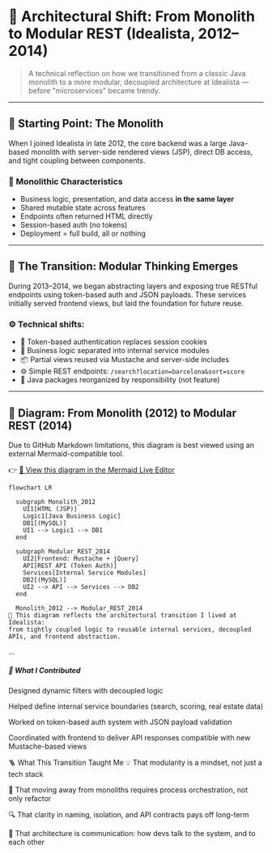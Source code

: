 # 🧱 Architectural Shift: From Monolith to Modular REST (Idealista, 2012–2014)

> A technical reflection on how we transitioned from a classic Java monolith to a more modular, decoupled architecture at Idealista — before "microservices" became trendy.

---

## 🧭 Starting Point: The Monolith

When I joined Idealista in late 2012, the core backend was a large Java-based monolith with server-side rendered views (JSP), direct DB access, and tight coupling between components.

### 🔴 Monolithic Characteristics

- Business logic, presentation, and data access **in the same layer**
- Shared mutable state across features
- Endpoints often returned HTML directly
- Session-based auth (no tokens)
- Deployment = full build, all or nothing

---

## 🔄 The Transition: Modular Thinking Emerges

During 2013–2014, we began abstracting layers and exposing true RESTful endpoints using token-based auth and JSON payloads. These services initially served frontend views, but laid the foundation for future reuse.

### ⚙️ Technical shifts:

- 🔑 Token-based authentication replaces session cookies
- 🧩 Business logic separated into internal service modules
- 📦 Partial views reused via Mustache and server-side includes
- ⚙️ Simple REST endpoints: `/search?location=barcelona&sort=score`
- 📁 Java packages reorganized by responsibility (not feature)

---

## 🧱 Diagram: From Monolith (2012) to Modular REST (2014)

Due to GitHub Markdown limitations, this diagram is best viewed using an external Mermaid-compatible tool.

👉 [🧠 View this diagram in the Mermaid Live Editor](https://mermaid.live/edit#pako:eNptUM1OwzAM_JXLnW0a7m-5FJXRGY6kmYrRtBt2JUnYjUosTP_3xFmkfRQd29Kx76lZJfGxZgZkUtzTS5Edp1jxiU_M-3AErzS3-WwR4f_HnC2LIYtXPLtv_o_Lkgk-91m6EKdjY_QVXtM1nGVHRU4sCAbIQ55cUiDjFZx1ZKqF_5aGC9CU3I)

```mermaid
flowchart LR

  subgraph Monolith_2012
    UI1[HTML (JSP)]
    Logic1[Java Business Logic]
    DB1[(MySQL)]
    UI1 --> Logic1 --> DB1
  end

  subgraph Modular_REST_2014
    UI2[Frontend: Mustache + jQuery]
    API[REST API (Token Auth)]
    Services[Internal Service Modules]
    DB2[(MySQL)]
    UI2 --> API --> Services --> DB2
  end

  Monolith_2012 --> Modular_REST_2014
🧩 This diagram reflects the architectural transition I lived at Idealista:
from tightly coupled logic to reusable internal services, decoupled APIs, and frontend abstraction.

```
...

##### 🧠 What I Contributed
Designed dynamic filters with decoupled logic

Helped define internal service boundaries (search, scoring, real estate data)

Worked on token-based auth system with JSON payload validation

Coordinated with frontend to deliver API responses compatible with new Mustache-based views

🪜 What This Transition Taught Me
💡 That modularity is a mindset, not just a tech stack

🧰 That moving away from monoliths requires process orchestration, not only refactor

🔍 That clarity in naming, isolation, and API contracts pays off long-term

🧠 That architecture is communication: how devs talk to the system, and to each other


